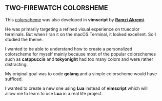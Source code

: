 ## TWO-FIREWATCH COLORSHEME

This [colorscheme](https://github.com/rakr/vim-two-firewatch) was also developed in **vimscript**
by [**Ramzi Akremi**](https://github.com/rakr).

He was primarily targeting a refined visual experience on truecolor terminals.  But when I ran it
on the macOS Terminal, it looked excellent.  So I studied the theme.

I wanted to be able to understand how to create a personalized colorscheme for myself mainly
because most of the popular colorschemes such as **catppuccin** and **tokyonight** had too many
colors and were rather distracting.

My original goal was to code **golang** and a simple colorscheme would have sufficed.

I wanted to create a new one using **Lua** instead of **vimscript** which will allow me to
learn to use **Lua** in a real life project.

